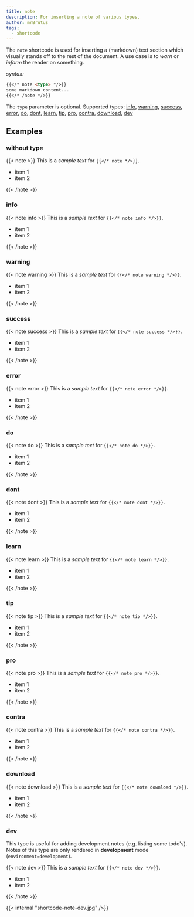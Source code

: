 ```yaml
---
title: note
description: For inserting a note of various types.
author: mrBrutus
tags:
  - shortcode
---
```


The `note` shortcode is used for inserting a (markdown) text section which visually
stands off to the rest of the document.
A use case is to *warn* or *inform* the reader on something.

*syntax:*

```md
{{</* note <type> */>}}
some markdown content...
{{</* /note */>}}
```

The `type` parameter is optional. Supported types:
[info](#info), [warning](#warning), [success](#success), [error](#error), [do](#do),
[dont](#dont), [learn](#learn), [tip](#tip), [pro](#pro), [contra](#contra),  [download](#download), [dev](#dev)

## Examples

### without type

{{< note >}}
This is a *sample text* for `{{</* note */>}}`.

- item 1
- item 2

{{< /note >}}

### info

{{< note info >}}
This is a *sample text* for `{{</* note info */>}}`.

- item 1
- item 2

{{< /note >}}

### warning

{{< note warning >}}
This is a *sample text* for `{{</* note warning */>}}`.

- item 1
- item 2

{{< /note >}}

### success

{{< note success >}}
This is a *sample text* for `{{</* note success */>}}`.

- item 1
- item 2

{{< /note >}}

### error

{{< note error >}}
This is a *sample text* for `{{</* note error */>}}`.

- item 1
- item 2

{{< /note >}}

### do

{{< note do >}}
This is a *sample text* for `{{</* note do */>}}`.

- item 1
- item 2

{{< /note >}}

### dont

{{< note dont >}}
This is a *sample text* for `{{</* note dont */>}}`.

- item 1
- item 2

{{< /note >}}

### learn

{{< note learn >}}
This is a *sample text* for `{{</* note learn */>}}`.

- item 1
- item 2

{{< /note >}}

### tip

{{< note tip >}}
This is a *sample text* for `{{</* note tip */>}}`.

- item 1
- item 2

{{< /note >}}

### pro

{{< note pro >}}
This is a *sample text* for `{{</* note pro */>}}`.

- item 1
- item 2

{{< /note >}}

### contra

{{< note contra >}}
This is a *sample text* for `{{</* note contra */>}}`.

- item 1
- item 2

{{< /note >}}

### download

{{< note download >}}
This is a *sample text* for `{{</* note download */>}}`.

- item 1
- item 2

{{< /note >}}

### dev

This type is useful for adding development notes (e.g. listing some todo's).
Notes of this type are only rendered in **development** mode (`environment=development`).

{{< note dev >}}
This is a *sample text* for `{{</* note dev */>}}`.

- item 1
- item 2

{{< /note >}}

{{< internal "shortcode-note-dev.jpg" />}}
